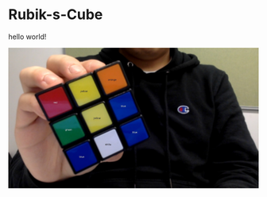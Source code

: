 # Rubik-s-Cube

hello world!

![images](http://github.com/HZYYYYY/Rubik-s-Cube/raw/master/images/demo.jpg)

